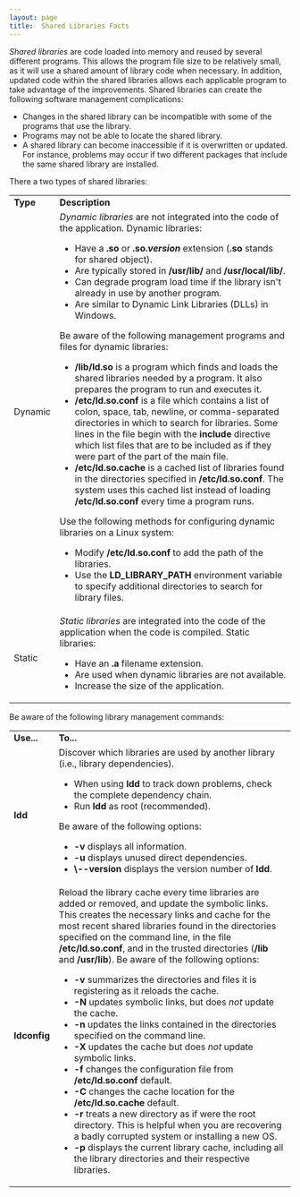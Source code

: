 ```yaml
---
layout: page
title:  Shared Libraries Facts
---
```


_Shared libraries_ are code loaded into memory and reused by several different
programs. This allows the program file size to be relatively small, as it will
use a shared amount of library code when necessary. In addition, updated code
within the shared libraries allows each applicable program to take advantage
of the improvements. Shared libraries can create the following software
management complications:

  * Changes in the shared library can be incompatible with some of the programs that use the library. 
  * Programs may not be able to locate the shared library. 
  * A shared library can become inaccessible if it is overwritten or updated. For instance, problems may occur if two different packages that include the same shared library are installed. 

There a two types of shared libraries:

<table>

<tr> <td><b>Type</b></td> <td><b>Description</b></td>

</tr>

<tr> <td>Dynamic</td> <td><i>Dynamic libraries</i> are not integrated into the
code of the application. Dynamic libraries:

<ul>

<li>Have a <b>.so</b> or <b>.so.<i>version</i></b> extension (<b>.so</b>
stands for shared object).

</li>

<li>Are typically stored in<b> /usr/lib/</b> and <b>/usr/local/lib/</b>.

</li>

<li>Can degrade program load time if the library isn't already in use by
another program.

</li>

<li>Are similar to Dynamic Link Libraries (DLLs) in Windows.

</li>

</ul>

Be aware of the following management programs and files for dynamic libraries:

<ul>

<li><b>/lib/ld.so </b>is a program which finds and loads the shared libraries
needed by a program. It also prepares the program to run and executes it.

</li>

<li><b>/etc/ld.so.conf</b> is a file which contains a list of colon, space,
tab, newline, or comma-separated directories in which to search for libraries.
Some lines in the file begin with the <b>include</b> directive which list
files that are to be included as if they were part of the part of the main
file.

</li>

<li><b>/etc/ld.so.cache </b>is a cached list of libraries found in the
directories specified in <b>/etc/ld.so.conf</b>. The system uses this cached
list instead of loading <b>/etc/ld.so.conf</b> every time a program runs.

</li>

</ul>

Use the following methods for configuring dynamic libraries on a Linux system:

<ul>

<li>Modify <b>/etc/ld.so.conf</b> to add the path of the libraries.

</li>

<li>Use the<b> LD_LIBRARY_PATH</b> environment variable to specify additional
directories to search for library files.

</li>

</ul> </td>

</tr>

<tr> <td>Static</td> <td><i>Static libraries</i><b> </b>are integrated into
the code of the application when the code is compiled. Static libraries:

<ul>

<li>Have an <b>.a</b> filename extension.

</li>

<li>Are used when dynamic libraries are not available.

</li>

<li>Increase the size of the application.

</li>

</ul> </td>

</tr> </table>

Be aware of the following library management commands:

<table>

<tr> <td><b>Use...</b></td> <td><b>To...</b></td>

</tr>

<tr> <td><b>ldd</b> </td> <td>Discover which libraries are used by another
library (i.e., library dependencies).

<ul>

<li>When using <b>ldd</b> to track down problems, check the complete
dependency chain.

</li>

<li>Run <b>ldd</b> as root (recommended).

</li>

</ul>

Be aware of the following options:

<ul>

<li><b>-v</b> displays all information.

</li>

<li><b>-u</b> displays unused direct dependencies.

</li>

<li><b>\--version</b> displays the version number of <b>ldd</b>.

</li>

</ul> </td>

</tr>

<tr> <td> <b>ldconfig</b> </td> <td>Reload the library cache every time
libraries are added or removed, and update the symbolic links. This creates
the necessary links and cache for the most recent shared libraries found in
the directories specified on the command line, in the file
<b>/etc/ld.so.conf</b>, and in the trusted directories (<b>/lib</b> and
<b>/usr/lib</b>). Be aware of the following options:

<ul>

<li><b>-v</b> summarizes the directories and files it is registering as it
reloads the cache.

</li>

<li><b>-N</b> updates symbolic links, but does <i>not</i> update the cache.

</li>

<li><b>-n</b> updates the links contained in the directories specified on the
command line.

</li>

<li><b>-X</b> updates the cache but does <i>not</i> update symbolic links.

</li>

<li><b>-f</b> changes the configuration file from <b>/etc/ld.so.conf</b>
default.

</li>

<li><b>-C</b> changes the cache location for the <b>/etc/ld.so.cache </b>
default.

</li>

<li><b>-r</b> treats a new directory as if were the root directory. This is
helpful when you are recovering a badly corrupted system or installing a new
OS.

</li>

<li><b>-p</b> displays the current library cache, including all the library
directories and their respective libraries.

</li>

</ul> </td>

</tr> </table>

